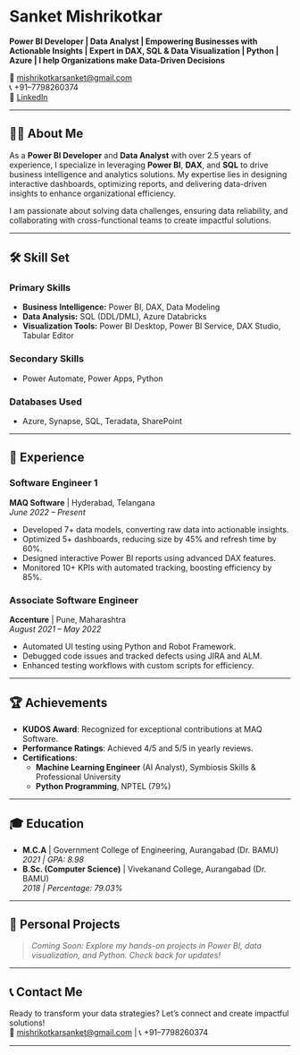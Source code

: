 # Sanket Mishrikotkar  
**Power BI Developer | Data Analyst | Empowering Businesses with Actionable Insights | Expert in DAX, SQL & Data Visualization | Python | Azure | I help Organizations make Data-Driven Decisions**  

📧 mishrikotkarsanket@gmail.com  
📞 +91–7798260374  
🔗 [LinkedIn](https://www.linkedin.com/in/sanketmishrikotkar/)  

---

## 👨‍💻 About Me  

As a **Power BI Developer** and **Data Analyst** with over 2.5 years of experience, I specialize in leveraging **Power BI**, **DAX**, and **SQL** to drive business intelligence and analytics solutions. My expertise lies in designing interactive dashboards, optimizing reports, and delivering data-driven insights to enhance organizational efficiency.  

I am passionate about solving data challenges, ensuring data reliability, and collaborating with cross-functional teams to create impactful solutions.  

---

## 🛠️ Skill Set  

### Primary Skills  
- **Business Intelligence:** Power BI, DAX, Data Modeling  
- **Data Analysis:** SQL (DDL/DML), Azure Databricks  
- **Visualization Tools:** Power BI Desktop, Power BI Service, DAX Studio, Tabular Editor  

### Secondary Skills  
- Power Automate, Power Apps, Python  

### Databases Used  
- Azure, Synapse, SQL, Teradata, SharePoint  

---

## 💼 Experience  

### **Software Engineer 1**  
**MAQ Software** | Hyderabad, Telangana  
*June 2022 – Present*  
- Developed 7+ data models, converting raw data into actionable insights.  
- Optimized 5+ dashboards, reducing size by 45% and refresh time by 60%.  
- Designed interactive Power BI reports using advanced DAX features.  
- Monitored 10+ KPIs with automated tracking, boosting efficiency by 85%.  

### **Associate Software Engineer**  
**Accenture** | Pune, Maharashtra  
*August 2021 – May 2022*  
- Automated UI testing using Python and Robot Framework.  
- Debugged code issues and tracked defects using JIRA and ALM.  
- Enhanced testing workflows with custom scripts for efficiency.  

---

## 🏆 Achievements  
- **KUDOS Award**: Recognized for exceptional contributions at MAQ Software.  
- **Performance Ratings**: Achieved 4/5 and 5/5 in yearly reviews.  
- **Certifications**:  
  - **Machine Learning Engineer** (AI Analyst), Symbiosis Skills & Professional University  
  - **Python Programming**, NPTEL (79%)  

---

## 🎓 Education  

- **M.C.A** | Government College of Engineering, Aurangabad (Dr. BAMU)  
  *2021 | GPA: 8.98*  
- **B.Sc. (Computer Science)** | Vivekanand College, Aurangabad (Dr. BAMU)  
  *2018 | Percentage: 79.03%*  

---

## 📂 Personal Projects  
> *Coming Soon: Explore my hands-on projects in Power BI, data visualization, and Python. Check back for updates!*  

---

## 📞 Contact Me  

Ready to transform your data strategies? Let’s connect and create impactful solutions!  
📧 mishrikotkarsanket@gmail.com | 📞 +91–7798260374  

---

